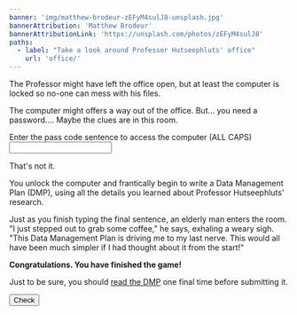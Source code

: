 ```yaml
---
banner: 'img/matthew-brodeur-zEFyM4sulJ8-unsplash.jpg'
bannerAttribution: 'Matthew Brodeur'
bannerAttributionLink: 'https://unsplash.com/photos/zEFyM4sulJ8'
paths:
  - label: "Take a look around Professor Hutseephluts' office"
    url: 'office/'
---
```


The Professor might have left the office open, but at least the computer is
locked so no-one can mess with his files.

The computer might offers a way out of the office. But… you need a
password…. Maybe the clues are in this room.

<form novalidate>
  <label>
    Enter the pass code sentence to access the computer (ALL CAPS)
    <input required pattern="GOOD PLANNING HELPS AVOID DATA HORROR" class="w-100">
  </label>
  <p class="form-if-incorrect">That's not it.</p>
  <div class="form-if-correct">
    <p>
      You unlock the computer and frantically begin to write a Data Management
      Plan (DMP), using all the details you learned about Professor Hutseephluts'
      research.
    </p>
    <p>
      Just as you finish typing the final sentence, an elderly man enters the room.
      "I just stepped out to grab some coffee," he says, exhaling a weary sigh.
      "This Data Management Plan is driving me to my last nerve. This would all
      have been much simpler if I had thought about it from the start!"
    </p>
    <p><strong>Congratulations. You have finished the game!</strong></p>
    <p>Just to be sure, you should <a href="./dmp/">read the DMP</a> one final time before submitting it.</p>
  </div>
  <button>Check</button>
</form>
